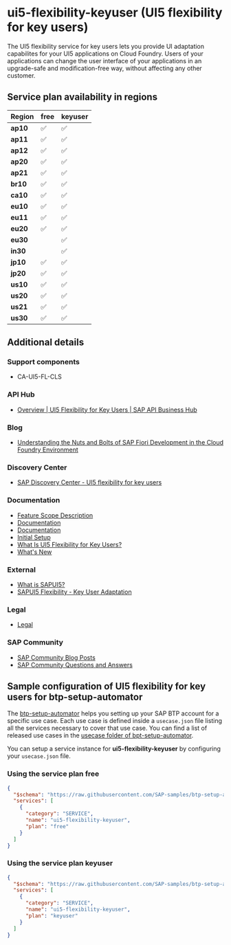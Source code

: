 # ui5-flexibility-keyuser (UI5 flexibility for key users)

The UI5 flexibility service for key users lets you provide UI adaptation capabilites for your UI5 applications on Cloud Foundry. Users of your applications can change the user interface of your applications in an upgrade-safe and modification-free way, without affecting any other customer.

## Service plan availability in regions

| Region | free | keyuser |
|--------|------|---------|
|  **ap10** | ✅ | ✅ |
|  **ap11** | ✅ | ✅ |
|  **ap12** | ✅ | ✅ |
|  **ap20** | ✅ | ✅ |
|  **ap21** | ✅ | ✅ |
|  **br10** | ✅ | ✅ |
|  **ca10** | ✅ | ✅ |
|  **eu10** | ✅ | ✅ |
|  **eu11** | ✅ | ✅ |
|  **eu20** | ✅ | ✅ |
|  **eu30** | | ✅ |
|  **in30** | | ✅ |
|  **jp10** | ✅ | ✅ |
|  **jp20** | ✅ | ✅ |
|  **us10** | ✅ | ✅ |
|  **us20** | ✅ | ✅ |
|  **us21** | ✅ | ✅ |
|  **us30** | ✅ | ✅ |

## Additional details

### Support components

- CA-UI5-FL-CLS

### API Hub

- [Overview | UI5 Flexibility for Key Users | SAP API Business Hub](https://api.sap.com/package/UI5FlexibilityForKeyUsers/overview)

### Blog

- [Understanding the Nuts and Bolts of SAP Fiori Development in the Cloud Foundry Environment](https://blogs.sap.com/2020/06/22/understanding-the-nuts-and-bolts-of-sap-fiori-development-for-cloud-foundry/)

### Discovery Center

- [SAP Discovery Center - UI5 flexibility for key users](https://discovery-center.cloud.sap/serviceCatalog/ui5-flexibility-for-key-users)

### Documentation

- [Feature Scope Description](https://help.sap.com/doc/d6b262dba5db484ea0b0ea1fcb53edd0/)
- [Documentation](https://help.sap.com/docs/UI5_FLEXIBILITY_KEY_USER/0f8b49c4dfc94bc0bda25a19aa93d5b2/3896117fb42f4602953c646090bc9447.html)
- [Documentation](https://help.sap.com/docs/UI5_FLEXIBILITY_KEY_USER)
- [Initial Setup](https://help.sap.com/docs/BTP/0f8b49c4dfc94bc0bda25a19aa93d5b2/365187a3cb1b4579a910532aa3c48ba2.html)
- [What Is UI5 Flexibility for Key Users?](https://help.sap.com/docs/BTP/0f8b49c4dfc94bc0bda25a19aa93d5b2/a0aa4a0d62834a62b827fc97929405ba.html)
- [What's New](https://help.sap.com/docs/BTP/0f8b49c4dfc94bc0bda25a19aa93d5b2/fcca383099bd40f48bcbb6ad378ea2a9.html)

### External

- [What is SAPUI5?](https://www.youtube.com/embed/6_CQYtmRJNg)
- [SAPUI5 Flexibility - Key User Adaptation](https://www.youtube.com/embed/VrFVB1b4kAI)

### Legal

- [Legal](https://www.sap.com/about/trust-center/agreements/cloud/cloud-services.html?tag=language:english&search=Supplement%20Business%20Technology%20Platform&sort=latest_desc)

### SAP Community

- [SAP Community Blog Posts](https://community.sap.com/search/?ct=blog&q=UI5%20flexibility%20for%20key%20users)
- [SAP Community Questions and Answers](https://community.sap.com/search/?ct=qa&q=UI5%20flexibility%20for%20key%20users)

## Sample configuration of **UI5 flexibility for key users** for btp-setup-automator

The [btp-setup-automator](https://github.com/SAP-samples/btp-setup-automator) helps you setting up your SAP BTP account for a specific use case. Each use case is defined inside a `usecase.json` file listing all the services necessary to cover that use case. You can find a list of released use cases in the [usecase folder of bpt-setup-automator](https://github.com/SAP-samples/btp-setup-automator/tree/main/usecases).

You can setup a service instance for **ui5-flexibility-keyuser** by configuring your `usecase.json` file.

### Using the service plan **free**

```json
{
  "$schema": "https://raw.githubusercontent.com/SAP-samples/btp-setup-automator/main/libs/btpsa-usecase.json",
  "services": [
    {
      "category": "SERVICE",
      "name": "ui5-flexibility-keyuser",
      "plan": "free"
    }
  ]
}
```

### Using the service plan **keyuser**

```json
{
  "$schema": "https://raw.githubusercontent.com/SAP-samples/btp-setup-automator/main/libs/btpsa-usecase.json",
  "services": [
    {
      "category": "SERVICE",
      "name": "ui5-flexibility-keyuser",
      "plan": "keyuser"
    }
  ]
}
```
